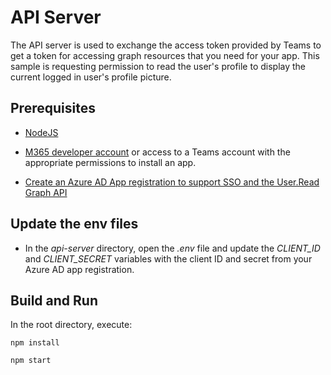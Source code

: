 # API Server

The API server is used to exchange the access token provided by Teams to get a token for accessing graph resources that you need for your app.  This sample is requesting permission to read the user's profile to display the current logged in user's profile picture.

## Prerequisites
-  [NodeJS](https://nodejs.org/en/)

-  [M365 developer account](https://docs.microsoft.com/en-us/microsoftteams/platform/concepts/build-and-test/prepare-your-o365-tenant) or access to a Teams account with the appropriate permissions to install an app.

-  [Create an Azure AD App registration to support SSO and the User.Read Graph API](https://aka.ms/teams-toolkit-sso-appreg)

## Update the env files

- In the *api-server* directory, open the *.env* file and update the *CLIENT_ID* and *CLIENT_SECRET* variables with the client ID and secret from your Azure AD app registration.

## Build and Run

In the root directory, execute:

`npm install`

`npm start`
